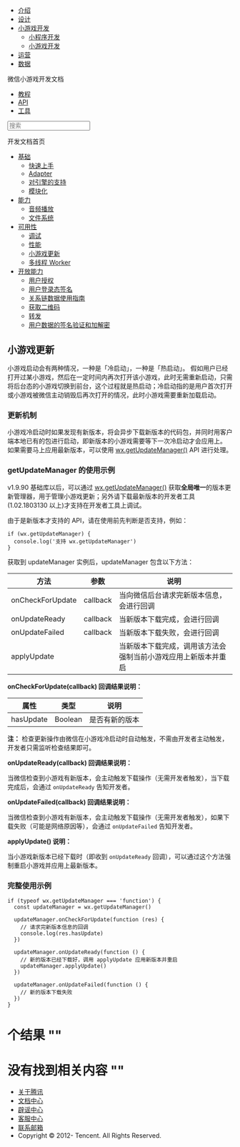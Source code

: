 <div class="book with-summary">

<div class="head">

<div class="head_box">

# [](javascript:; "_('微信公众平台 小程序')")

<div class="header_ctrls">

*   [介绍](https://mp.weixin.qq.com/debug/wxadoc/introduction/index.html)
*   [设计](https://mp.weixin.qq.com/debug/wxadoc/design/index.html)
*   [小游戏开发](javascript:;)
    *   [小程序开发](https://mp.weixin.qq.com/debug/wxadoc/dev/index.html)
    *   [小游戏开发](https://mp.weixin.qq.com/debug/wxagame/dev/index.html)
*   [运营](https://mp.weixin.qq.com/debug/wxadoc/product/index.html)
*   [数据](https://mp.weixin.qq.com/debug/wxadoc/analysis/index.html)

</div>

</div>

</div>

<div class="sub_nav_box">

<div class="sub_nav_inner">

<div class="book-summary-opr" id="js-book-summary-opr"><a class="book-summary-btn"></a></div>

<div class="top_sub_nav">

<div class="top_title_wap"><span class="icon_title icon_dev"></span>

微信小游戏开发文档

</div>

*   [教程](../../index.html)
*   [API](../../document/render/canvas/wx.createCanvas.html)
*   [工具](../../devtools/devtools.html)

</div>

<div id="book-search-input" role="search">

<form><label for="search-input" class="search-icon" id="js-search-icon"></label><input type="text" id="search-input" name="search-input" placeholder="搜索"> </form>

</div>

</div>

</div>

<div class="book-summary">

<div class="book-summary-home" id="js-summary-home"><a><span class="icon_home_s icon_dev"></span><span class="s_title_2">开发文档首页</span></a></div>

<nav role="navigation">

*   [基础](../../index.html)
    *   [快速上手](../../index.html)
    *   [Adapter](../base/adapter.html)
    *   [对引擎的支持](../base/engine.html)
    *   [模块化](../base/module.html)
*   [能力](../ability/audio.html)
    *   [音频播放](../ability/audio.html)
    *   [文件系统](../ability/file-system.html)
*   [可用性](debug.html)
    *   [调试](debug.html)
    *   [性能](performance.html)
    *   [小游戏更新](update.html)
    *   [多线程 Worker](worker.html)
*   [开放能力](../open-ability/authorize.html)
    *   [用户授权](../open-ability/authorize.html)
    *   [用户登录态签名](../open-ability/http-signature.html)
    *   [关系链数据使用指南](../open-ability/open-data.html)
    *   [获取二维码](../open-ability/qrcode.html)
    *   [转发](../open-ability/share.html)
    *   [用户数据的签名验证和加解密](../open-ability/signature.html)

</nav>

</div>

<div class="book-body">

<div class="body-inner">

<div class="page-wrapper" tabindex="-1" role="main">

<div class="page-inner">

<div id="book-search-results">

<div class="search-noresults">

<section class="normal markdown-section">

## 小游戏更新

小游戏启动会有两种情况，一种是「冷启动」，一种是「热启动」。 假如用户已经打开过某小游戏，然后在一定时间内再次打开该小游戏，此时无需重新启动，只需将后台态的小游戏切换到前台，这个过程就是热启动；冷启动指的是用户首次打开或小游戏被微信主动销毁后再次打开的情况，此时小游戏需要重新加载启动。

### 更新机制

小游戏冷启动时如果发现有新版本，将会异步下载新版本的代码包，并同时用客户端本地已有的包进行启动，即新版本的小游戏需要等下一次冷启动才会应用上。 如果需要马上应用最新版本，可以使用 [wx.getUpdateManager()](../../document/update/wx.getUpdateManager.html) API 进行处理。

### getUpdateManager 的使用示例

v1.9.90 基础库以后，可以通过 [wx.getUpdateManager()](../../document/update/wx.getUpdateManager.html) 获取**全局唯一**的版本更新管理器，用于管理小游戏更新；另外请下载最新版本的开发者工具(1.02.1803130 以上)才支持在开发者工具上调试。

由于是新版本才支持的 API，请在使用前先判断是否支持，例如：

    if (wx.getUpdateManager) {
      console.log('支持 wx.getUpdateManager')
    }

获取到 updateManager 实例后，updateManager 包含以下方法：

<table>

<thead>

<tr>

<th>方法</th>

<th>参数</th>

<th>说明</th>

</tr>

</thead>

<tbody>

<tr>

<td>onCheckForUpdate</td>

<td>callback</td>

<td>当向微信后台请求完新版本信息，会进行回调</td>

</tr>

<tr>

<td>onUpdateReady</td>

<td>callback</td>

<td>当新版本下载完成，会进行回调</td>

</tr>

<tr>

<td>onUpdateFailed</td>

<td>callback</td>

<td>当新版本下载失败，会进行回调</td>

</tr>

<tr>

<td>applyUpdate</td>

<td></td>

<td>当新版本下载完成，调用该方法会强制当前小游戏应用上新版本并重启</td>

</tr>

</tbody>

</table>

**onCheckForUpdate(callback) 回调结果说明：**

<table>

<thead>

<tr>

<th>属性</th>

<th>类型</th>

<th>说明</th>

</tr>

</thead>

<tbody>

<tr>

<td>hasUpdate</td>

<td>Boolean</td>

<td>是否有新的版本</td>

</tr>

</tbody>

</table>

**注：** 检查更新操作由微信在小游戏冷启动时自动触发，不需由开发者主动触发，开发者只需监听检查结果即可。

**onUpdateReady(callback) 回调结果说明：**

当微信检查到小游戏有新版本，会主动触发下载操作（无需开发者触发），当下载完成后，会通过 `onUpdateReady` 告知开发者。

**onUpdateFailed(callback) 回调结果说明：**

当微信检查到小游戏有新版本，会主动触发下载操作（无需开发者触发），如果下载失败（可能是网络原因等），会通过 `onUpdateFailed` 告知开发者。

**applyUpdate() 说明：**

当小游戏新版本已经下载时（即收到 `onUpdateReady` 回调），可以通过这个方法强制重启小游戏并应用上最新版本。

### 完整使用示例

    if (typeof wx.getUpdateManager === 'function') {
      const updateManager = wx.getUpdateManager()

      updateManager.onCheckForUpdate(function (res) {
        // 请求完新版本信息的回调
        console.log(res.hasUpdate)
      })

      updateManager.onUpdateReady(function () {
        // 新的版本已经下载好，调用 applyUpdate 应用新版本并重启
        updateManager.applyUpdate()
      })

      updateManager.onUpdateFailed(function () {
        // 新的版本下载失败
      })
    }

</section>

</div>

<div class="search-results">

<div class="has-results">

# <span class="search-results-count"></span>个结果 "<span class="search-query"></span>"

</div>

<div class="no-results">

# 没有找到相关内容 "<span class="search-query"></span>"

</div>

</div>

</div>

</div>

</div>

<div class="foot" id="footer">

*   [关于腾讯](http://www.tencent.com/zh-cn/index.shtml)
*   [文档中心](https://mp.weixin.qq.com/debug/wxadoc/introduction/index.html?t=1484641676&)
*   [辟谣中心](https://mp.weixin.qq.com/cgi-bin/opshowpage?action=dispelinfo&lang=zh_CN&begin=1&count=9&)
*   [客服中心](http://kf.qq.com/faq/120911VrYVrA1509086vyumm.html)
*   [联系邮箱](mailto:weixinmp@qq.com)
*   Copyright © 2012-<span id="s_copyright_year"></span> Tencent. All Rights Reserved.

</div>

</div>

[](performance.html)[](worker.html)</div>

</div>